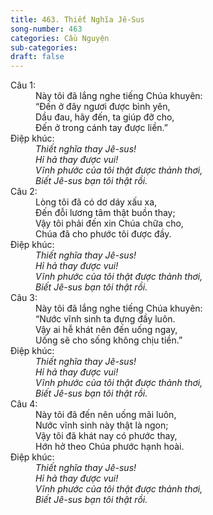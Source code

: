```yaml
---
title: 463. Thiết Nghĩa Jê-Sus
song-number: 463
categories: Cầu Nguyện
sub-categories: 
draft: false
---
```

<dl><dt>Câu 1:</dt><dd data-verse="1">Này tôi đã lắng nghe tiếng Chúa khuyên: <br/>“Đến ở đây ngươi được bình yên, <br/>Dầu đau, hãy đến, ta giúp đỡ cho, <br/>Đến ở trong cánh tay được liền.” </dd><dt>Điệp khúc:</dt><dd data-chorus="1"><em>Thiết nghĩa thay Jê-sus! <br/>Hỉ hả thay được vui! <br/>Vĩnh phước của tôi thật được thảnh thơi, <br/>Biết Jê-sus bạn tôi thật rồi. </em></dd><dt>Câu 2:</dt><dd data-verse="2">Lòng tôi đã có dơ dáy xấu xa, <br/>Đến đỗi lương tâm thật buồn thay; <br/>Vậy tôi phải đến xin Chúa chữa cho, <br/>Chúa đã cho phước tôi được đầy. </dd><dt>Điệp khúc:</dt><dd data-chorus="1"><em>Thiết nghĩa thay Jê-sus! <br/>Hỉ hả thay được vui! <br/>Vĩnh phước của tôi thật được thảnh thơi, <br/>Biết Jê-sus bạn tôi thật rồi. </em></dd><dt>Câu 3:</dt><dd data-verse="3">Này tôi đã lắng nghe tiếng Chúa khuyên: <br/>“Nước vĩnh sinh ta đựng đầy luôn. <br/>Vậy ai hễ khát nên đến uống ngay, <br/>Uống sẽ cho sống không chịu tiền.” </dd><dt>Điệp khúc:</dt><dd data-chorus="1"><em>Thiết nghĩa thay Jê-sus! <br/>Hỉ hả thay được vui! <br/>Vĩnh phước của tôi thật được thảnh thơi, <br/>Biết Jê-sus bạn tôi thật rồi. </em></dd><dt>Câu 4:</dt><dd data-verse="4">Này tôi đã đến nên uống mãi luôn, <br/>Nước vĩnh sinh này thật là ngon; <br/>Vậy tôi đã khát nay có phước thay, <br/>Hớn hở theo Chúa phước hạnh hoài. </dd><dt>Điệp khúc:</dt><dd data-chorus="1"><em>Thiết nghĩa thay Jê-sus! <br/>Hỉ hả thay được vui! <br/>Vĩnh phước của tôi thật được thảnh thơi, <br/>Biết Jê-sus bạn tôi thật rồi. </em></dd></dl>